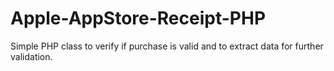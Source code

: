 # Apple-AppStore-Receipt-PHP
Simple PHP class to verify if purchase is valid and to extract data for further validation.
